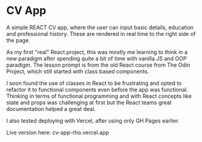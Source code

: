 # CV App

A simple REACT CV app, where the user can input basic details, education and professional history. These are rendered in real time to the right side of the page.

As my first "real" React project, this was mostly me learning to think in a new paradigm after spending quite a bit of time with vanilla JS and OOP paradigm. The lesson prompt is from the old React course from The Odin Project, which still started with class based components.

I soon found the use of classes in React to be frustrating and opted to refactor it to functional components even before the app was functional. Thinking in terms of functional programming and with React concepts like state and props was challenging at first but the React teams great documentation helped a great deal.

I also tested deploying with Vercel, after using only GH Pages earlier.

Live version here: cv-app-rho.vercel.app
